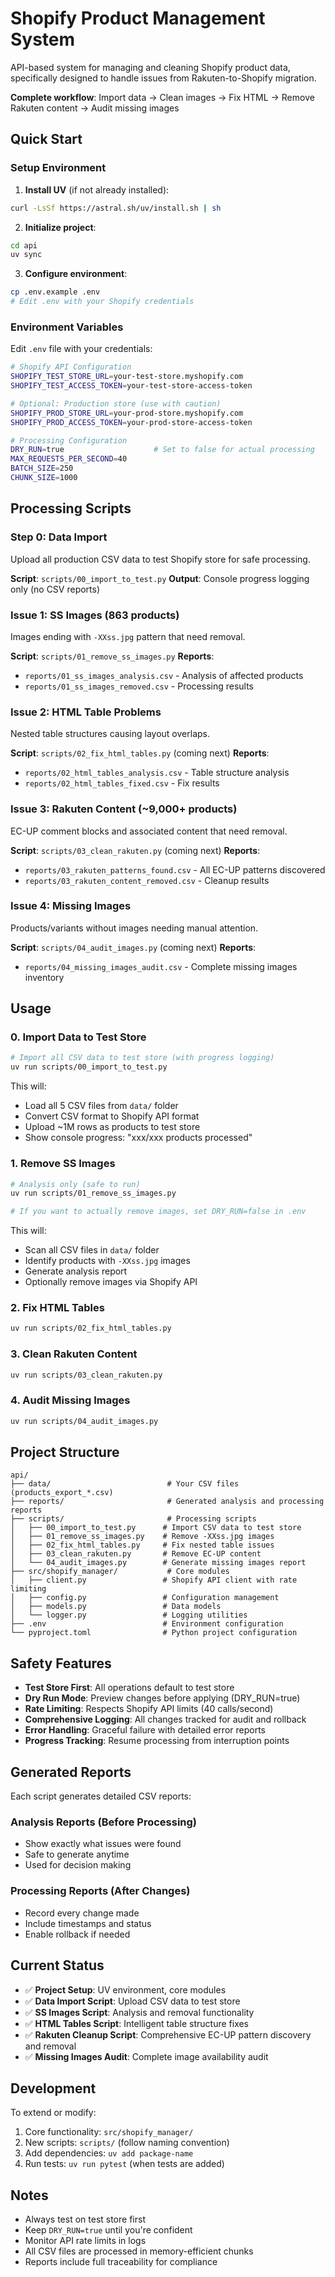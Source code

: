 # Shopify Product Management System

API-based system for managing and cleaning Shopify product data, specifically designed to handle issues from Rakuten-to-Shopify migration.

**Complete workflow**: Import data → Clean images → Fix HTML → Remove Rakuten content → Audit missing images

## Quick Start

### Setup Environment

1. **Install UV** (if not already installed):
```bash
curl -LsSf https://astral.sh/uv/install.sh | sh
```

2. **Initialize project**:
```bash
cd api
uv sync
```

3. **Configure environment**:
```bash
cp .env.example .env
# Edit .env with your Shopify credentials
```

### Environment Variables

Edit `.env` file with your credentials:

```bash
# Shopify API Configuration
SHOPIFY_TEST_STORE_URL=your-test-store.myshopify.com
SHOPIFY_TEST_ACCESS_TOKEN=your-test-store-access-token

# Optional: Production store (use with caution)
SHOPIFY_PROD_STORE_URL=your-prod-store.myshopify.com
SHOPIFY_PROD_ACCESS_TOKEN=your-prod-store-access-token

# Processing Configuration
DRY_RUN=true                    # Set to false for actual processing
MAX_REQUESTS_PER_SECOND=40
BATCH_SIZE=250
CHUNK_SIZE=1000
```

## Processing Scripts

### Step 0: Data Import
Upload all production CSV data to test Shopify store for safe processing.

**Script**: `scripts/00_import_to_test.py`
**Output**: Console progress logging only (no CSV reports)

### Issue 1: SS Images (863 products)
Images ending with `-XXss.jpg` pattern that need removal.

**Script**: `scripts/01_remove_ss_images.py`
**Reports**: 
- `reports/01_ss_images_analysis.csv` - Analysis of affected products
- `reports/01_ss_images_removed.csv` - Processing results

### Issue 2: HTML Table Problems
Nested table structures causing layout overlaps.

**Script**: `scripts/02_fix_html_tables.py` (coming next)
**Reports**:
- `reports/02_html_tables_analysis.csv` - Table structure analysis
- `reports/02_html_tables_fixed.csv` - Fix results

### Issue 3: Rakuten Content (~9,000+ products)
EC-UP comment blocks and associated content that need removal.

**Script**: `scripts/03_clean_rakuten.py` (coming next)
**Reports**:
- `reports/03_rakuten_patterns_found.csv` - All EC-UP patterns discovered
- `reports/03_rakuten_content_removed.csv` - Cleanup results

### Issue 4: Missing Images
Products/variants without images needing manual attention.

**Script**: `scripts/04_audit_images.py` (coming next)
**Reports**:
- `reports/04_missing_images_audit.csv` - Complete missing images inventory

## Usage

### 0. Import Data to Test Store

```bash
# Import all CSV data to test store (with progress logging)
uv run scripts/00_import_to_test.py
```

This will:
- Load all 5 CSV files from `data/` folder
- Convert CSV format to Shopify API format
- Upload ~1M rows as products to test store
- Show console progress: "xxx/xxx products processed"

### 1. Remove SS Images

```bash
# Analysis only (safe to run)
uv run scripts/01_remove_ss_images.py

# If you want to actually remove images, set DRY_RUN=false in .env
```

This will:
- Scan all CSV files in `data/` folder
- Identify products with `-XXss.jpg` images
- Generate analysis report
- Optionally remove images via Shopify API

### 2. Fix HTML Tables

```bash
uv run scripts/02_fix_html_tables.py
```

### 3. Clean Rakuten Content

```bash
uv run scripts/03_clean_rakuten.py
```

### 4. Audit Missing Images

```bash
uv run scripts/04_audit_images.py
```

## Project Structure

```
api/
├── data/                          # Your CSV files (products_export_*.csv)
├── reports/                       # Generated analysis and processing reports
├── scripts/                       # Processing scripts
│   ├── 00_import_to_test.py      # Import CSV data to test store
│   ├── 01_remove_ss_images.py    # Remove -XXss.jpg images
│   ├── 02_fix_html_tables.py     # Fix nested table issues  
│   ├── 03_clean_rakuten.py       # Remove EC-UP content
│   └── 04_audit_images.py        # Generate missing images report
├── src/shopify_manager/           # Core modules
│   ├── client.py                 # Shopify API client with rate limiting
│   ├── config.py                 # Configuration management
│   ├── models.py                 # Data models
│   └── logger.py                 # Logging utilities
├── .env                          # Environment configuration
└── pyproject.toml                # Python project configuration
```

## Safety Features

- **Test Store First**: All operations default to test store
- **Dry Run Mode**: Preview changes before applying (DRY_RUN=true)
- **Rate Limiting**: Respects Shopify API limits (40 calls/second)
- **Comprehensive Logging**: All changes tracked for audit and rollback
- **Error Handling**: Graceful failure with detailed error reports
- **Progress Tracking**: Resume processing from interruption points

## Generated Reports

Each script generates detailed CSV reports:

### Analysis Reports (Before Processing)
- Show exactly what issues were found
- Safe to generate anytime
- Used for decision making

### Processing Reports (After Changes)
- Record every change made
- Include timestamps and status
- Enable rollback if needed

## Current Status

- ✅ **Project Setup**: UV environment, core modules
- ✅ **Data Import Script**: Upload CSV data to test store
- ✅ **SS Images Script**: Analysis and removal functionality
- ✅ **HTML Tables Script**: Intelligent table structure fixes
- ✅ **Rakuten Cleanup Script**: Comprehensive EC-UP pattern discovery and removal
- ✅ **Missing Images Audit**: Complete image availability audit

## Development

To extend or modify:

1. Core functionality: `src/shopify_manager/`
2. New scripts: `scripts/` (follow naming convention)
3. Add dependencies: `uv add package-name`
4. Run tests: `uv run pytest` (when tests are added)

## Notes

- Always test on test store first
- Keep `DRY_RUN=true` until you're confident
- Monitor API rate limits in logs
- All CSV files are processed in memory-efficient chunks
- Reports include full traceability for compliance